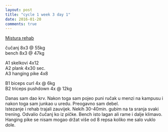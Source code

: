 ```yaml
---
layout: post
title: "cycle 1 week 3 day 1"
date: 2016-01-20
comments: true
---
```


[Mistura rehab](/snagata/log/2015/07/20/mistura-rehab/)

čučanj 8x3 @ 55kg  
bench 8x3 @ 47kg  

A1 skelkovi 4x12  
A2 plank 4x30 sec.  
A3 hanging pike 4x8  

B1 biceps curl 4x @ 6kg  
B2 triceps pushdown 4x @ 12kg  

Danas sam dao krv. Nakon toga sam pojeo puni ručak u menzi na kampusu i nakon toga sam junkao u uredu. Preogavno sam debel.  
Istezanje i rehab trajali zauvijek. Nekih 30-40min. gubim na ta sranja svaki trening. Odvalio čučanj ko iz pičke. Bench isto lagan ali rame i dalje klimavo. Hanging pike se nisam mogao držat više od 8 repsa koliko me salo vuklo dole.
